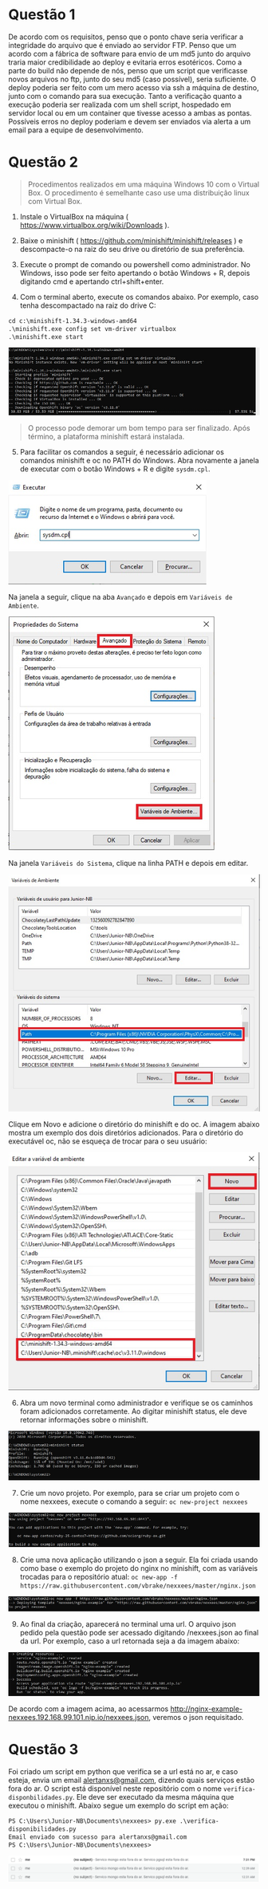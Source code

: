 # Questão 1

De acordo com os requisitos, penso que o ponto chave seria verificar a integridade do arquivo que é enviado ao servidor FTP. Penso que um acordo com a fábrica de software para envio de um md5 junto do arquivo traria maior credibilidade ao deploy e evitaria erros esotéricos. Como a parte do build não depende de nós, penso que um script que verificasse novos arquivos no ftp, junto do seu md5 (caso possível), seria suficiente.
O deploy poderia ser feito com um mero acesso via ssh a máquina de destino, junto com o comando para sua execução. Tanto a verificação quanto a execução poderia ser realizada com um shell script, hospedado em servidor local ou em um container que tivesse acesso a ambas as pontas. Possíveis erros no deploy poderiam e devem ser enviados via alerta a um email para a equipe de desenvolvimento.

# Questão 2
> Procedimentos realizados em uma máquina Windows 10 com o Virtual Box. O procedimento é semelhante caso use uma distribuição linux com Virtual Box.

1. Instale o VirtualBox na máquina ( https://www.virtualbox.org/wiki/Downloads ).

2. Baixe o minishift ( https://github.com/minishift/minishift/releases ) e descompacte-o na raiz do seu drive ou diretório de sua preferência. 

3. Execute o prompt de comando ou powershell como administrador. 
No Windows, isso pode ser feito apertando o botão Windows + R, depois digitando cmd e apertando ctrl+shift+enter.

4. Com o terminal aberto, execute os comandos abaixo. Por exemplo, caso tenha descompactado na raiz do drive C:
```
cd c:\minishift-1.34.3-windows-amd64
.\minishift.exe config set vm-driver virtualbox
.\minishift.exe start
```

![Nexxees02-01](images/nexxees02-01.jpg)

> O processo pode demorar um bom tempo para ser finalizado. Após término, a plataforma minishift estará instalada.

5. Para facilitar os comandos a seguir, é necessário adicionar os comandos minishift e oc no PATH do Windows. Abra novamente a janela de executar com o botão Windows + R e digite `sysdm.cpl`. 

![Nexxees02-09](images/nexxees02-09.jpg)

Na janela a seguir, clique na aba `Avançado` e depois em `Variáveis de Ambiente`.

![Nexxees02-02](images/nexxees02-02.jpg)

Na janela `Variáveis do Sistema`, clique na linha PATH e depois em editar.

![Nexxees02-03](images/nexxees02-03.jpg)

Clique em Novo e adicione o diretório do minishift e do oc. A imagem abaixo mostra um exemplo dos dois diretórios adicionados. Para o diretório do executável oc, não se esqueça de trocar para o seu usuário:

![Nexxees02-04](images/nexxees02-04.jpg)

6. Abra um novo terminal como administrador e verifique se os caminhos foram adicionados corretamente. 
Ao digitar minishift status, ele deve retornar informações sobre o minishift.

![Nexxees02-05](images/nexxees02-05.jpg)

7. Crie um novo projeto. Por exemplo, para se criar um projeto com o nome nexxees, execute o comando a seguir:
`oc new-project nexxees`

![Nexxees02-06](images/nexxees02-06.jpg)

8. Crie uma nova aplicação utilizando o json a seguir. Ela foi criada usando como base o exemplo do projeto do nginx no minishift, com as variáveis trocadas para o repositório atual:
`oc new-app -f https://raw.githubusercontent.com/vbrake/nexxees/master/nginx.json`

![Nexxees02-07](images/nexxees02-07.jpg)

9. Ao final da criação, aparecerá no terminal uma url. O arquivo json pedido pela questão pode ser acessado digitando /nexxees.json ao final da url. Por exemplo, caso a url retornada seja a da imagem abaixo:

![Nexxees02-08](images/nexxees02-08.jpg)

De acordo com a imagem acima, ao acessarmos http://nginx-example-nexxees.192.168.99.101.nip.io/nexxees.json, veremos o json requisitado.

# Questão 3

Foi criado um script em python que verifica se a url está no ar, e caso esteja, envia um email alertanxs@gmail.com, dizendo quais serviços estão fora do ar. O script está disponível neste repositório com o nome `verifica-disponbilidades.py`. Ele deve ser executado da mesma máquina que executou o minishift. Abaixo segue um exemplo do script em ação:
```
PS C:\Users\Junior-NB\Documents\nexxees> py.exe .\verifica-disponibilidades.py
Email enviado com sucesso para alertanxs@gmail.com
PS C:\Users\Junior-NB\Documents\nexxees>
```
![Nexxees03-00](images/nexxees03-00.png)

